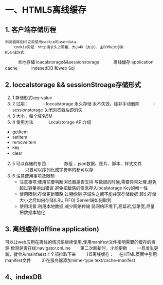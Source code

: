 
# 一、HTML5离线缓存
## 1. 客户端存储历程  
    浏览器端在H5之前使用cookie和userdata：
        cookie问题：http请求头上带着、大小4k（太小）、主DOMain污染
    H5存储方式:
　　　本地存储 loacalstorage&&sessionstorage
　　　离线缓存 application cache
　　　indexedDB 和web Sql
## 2. loccalstorage && sessionStroage存储形式
2. 1 存储形式key-value
2. 2 过期：
　　　- loccalstorage 永久存储 永不失效，除非手动删除
　　　-sessionstorage 关闭浏览器后即消失
2. 3 大小：每个域名5M
2. 4 使用方法
　　　   Localstorage API介绍
-  getItem
-  setItem
-  removeItem
-  key
-  clear
　
2. 5 可以存储的东西：
　　　数组 、json数据、图片、脚本、样式文件
　　　只要可以序列化成字符串的都可以存
　
2. 6 注意使用事项及限制
   * 注意事项:使用前要判断浏览器是否支持
            写数据的时候,需要异常处理,避免超过容量抛出错误
            避免把敏感的信息存入localstorage
            Key的唯一性
   * 使用限制:存储更新策略,过期控制
         子域名之间不能共享存储数据
         超出存储大小之后如何存储(LRU,FIFO)
         Server端如何取到
   * 使用场景:利用本地数据,减少网络传输
         弱网络环境下,高延迟,低带宽,尽量把数据本地化

## 3. 离线缓存(offline application)
   可以让web应用在离线的情况系继续使用,使用manifest文件指明需要的缓存的资源
   检测是否在线:navigator.onLine
　　第二次刷新时，才能更新
　　一旦发生更新，就会从mainfaest上全部拉取下来
　
　H5离线缓存：
　在HTML页面中引用manifest文件
　　<html manifest=”sample.appcache”>
  2)在服务器添加mime-type text/cache-manifest
　
　
## 4、indexDB